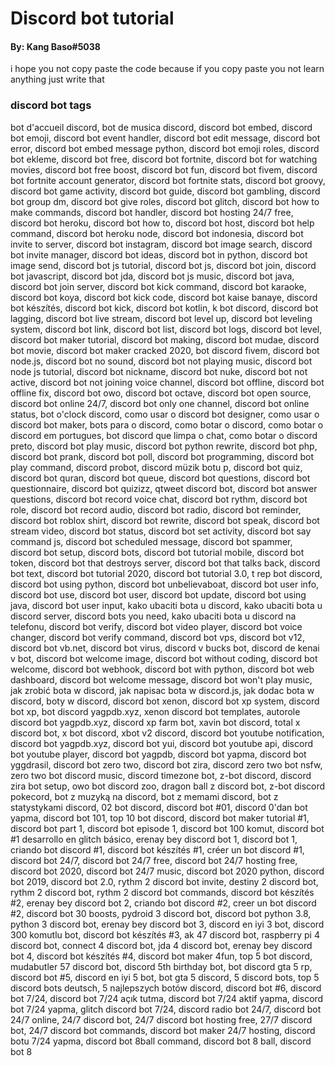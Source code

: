 # Discord bot tutorial
#### By: Kang Baso#5038
i hope you not copy paste the code
because if you copy paste you not learn
anything just write that
### discord bot tags
bot d'accueil discord,
bot de musica discord,
discord bot embed,
discord bot emoji,
discord bot event handler,
discord bot edit message,
discord bot error,
discord bot embed message python,
discord bot emoji roles,
discord bot ekleme,
discord bot free,
discord bot fortnite,
discord bot for watching movies,
discord bot free boost,
discord bot fun,
discord bot fivem,
discord bot fortnite account generator,
discord bot fortnite stats,
discord bot groovy,
discord bot game activity,
discord bot guide,
discord bot gambling,
discord bot group dm,
discord bot give roles,
discord bot glitch,
discord bot how to make commands,
discord bot handler,
discord bot hosting 24/7 free,
discord bot heroku,
discord bot how to,
discord bot host,
discord bot help command,
discord bot heroku node,
discord bot indonesia,
discord bot invite to server,
discord bot instagram,
discord bot image search,
discord bot invite manager,
discord bot ideas,
discord bot in python,
discord bot image send,
discord bot js tutorial,
discord bot js,
discord bot join,
discord bot javascript,
discord bot jda,
discord bot js music,
discord bot java,
discord bot join server,
discord bot kick command,
discord bot karaoke,
discord bot koya,
discord bot kick code,
discord bot kaise banaye,
discord bot készítés,
discord bot kick,
discord bot kotlin,
k bot discord,
discord bot lagging,
discord bot live stream,
discord bot level up,
discord bot leveling system,
discord bot link,
discord bot list,
discord bot logs,
discord bot level,
discord bot maker tutorial,
discord bot making,
discord bot mudae,
discord bot movie,
discord bot maker cracked 2020,
bot discord fivem,
discord bot node.js,
discord bot no sound,
discord bot not playing music,
discord bot node js tutorial,
discord bot nickname,
discord bot nuke,
discord bot not active,
discord bot not joining voice channel,
discord bot offline,
discord bot offline fix,
discord bot owo,
discord bot octave,
discord bot open source,
discord bot online 24/7,
discord bot only one channel,
discord bot online status,
bot o'clock discord,
como usar o discord bot designer,
como usar o discord bot maker,
bots para o discord,
como botar o discord,
como botar o discord em portugues,
bot discord que limpa o chat,
como botar o discord preto,
discord bot play music,
discord bot python rewrite,
discord bot php,
discord bot prank,
discord bot poll,
discord bot programming,
discord bot play command,
discord probot,
discord müzik botu p,
discord bot quiz,
discord bot quran,
discord bot queue,
discord bot questions,
discord bot questionnaire,
discord bot quizizz,
qtweet discord bot,
discord bot answer questions,
discord bot record voice chat,
discord bot rythm,
discord bot role,
discord bot record audio,
discord bot radio,
discord bot reminder,
discord bot roblox shirt,
discord bot rewrite,
discord bot speak,
discord bot stream video,
discord bot status,
discord bot set activity,
discord bot say command js,
discord bot scheduled message,
discord bot spammer,
discord bot setup,
discord bots,
discord bot tutorial mobile,
discord bot token,
discord bot that destroys server,
discord bot that talks back,
discord bot text,
discord bot tutorial 2020,
discord bot tutorial 3.0,
t rep bot discord,
discord bot using python,
discord bot unbelievaboat,
discord bot user info,
discord bot use,
discord bot user,
discord bot update,
discord bot using java,
discord bot user input,
kako ubaciti bota u discord,
kako ubaciti bota u discord server,
discord bots you need,
kako ubaciti bota u discord na telefonu,
discord bot verify,
discord bot video player,
discord bot voice changer,
discord bot verify command,
discord bot vps,
discord bot v12,
discord bot vb.net,
discord bot virus,
discord v bucks bot,
discord de kenai v bot,
discord bot welcome image,
discord bot without coding,
discord bot welcome,
discord bot webhook,
discord bot with python,
discord bot web dashboard,
discord bot welcome message,
discord bot won't play music,
jak zrobić bota w discord,
jak napisac bota w discord.js,
jak dodac bota w discord,
boty w discord,
discord bot xenon,
discord bot xp system,
discord bot xp,
bot discord yagpdb.xyz,
xenon discord bot templates,
autorole discord bot yagpdb.xyz,
discord xp farm bot,
xavin bot discord,
total x discord bot,
x bot discord,
xbot v2 discord,
discord bot youtube notification,
discord bot yagpdb.xyz,
discord bot yui,
discord bot youtube api,
discord bot youtube player,
discord bot yagpdb,
discord bot yapma,
discord bot yggdrasil,
discord bot zero two,
discord bot zira,
discord zero two bot nsfw,
zero two bot discord music,
discord timezone bot,
z-bot discord,
discord zira bot setup,
owo bot discord zoo,
dragon ball z discord bot,
z-bot discord pokecord,
bot z muzyką na discord,
bot z memami discord,
bot z statystykami discord,
02 bot discord,
discord bot #01,
discord 0'dan bot yapma,
discord bot 101,
top 10 bot discord,
discord bot maker tutorial #1,
discord bot part 1,
discord bot episode 1,
discord bot 100 komut,
discord bot #1 desarrollo en glitch básico,
erenay bey discord bot 1,
discord bot 1,
criando bot discord #1,
discord bot készítés #1,
créer un bot discord #1,
discord bot 24/7,
discord bot 24/7 free,
discord bot 24/7 hosting free,
discord bot 2020,
discord bot 24/7 music,
discord bot 2020 python,
discord bot 2019,
discord bot 2.0,
rythm 2 discord bot invite,
destiny 2 discord bot,
rythm 2 discord bot,
rythm 2 discord bot commands,
discord bot készítés #2,
erenay bey discord bot 2,
criando bot discord #2,
creer un bot discord #2,
discord bot 30 boosts,
pydroid 3 discord bot,
discord bot python 3.8,
python 3 discord bot,
erenay bey discord bot 3,
discord en iyi 3 bot,
discord 300 komutlu bot,
discord bot készítés #3,
ak 47 discord bot,
raspberry pi 4 discord bot,
connect 4 discord bot,
jda 4 discord bot,
erenay bey discord bot 4,
discord bot készítés #4,
discord bot maker 4fun,
top 5 bot discord,
mudabutler 57 discord bot,
discord 5th birthday bot,
bot discord gta 5 rp,
discord bot #5,
discord en iyi 5 bot,
bot gta 5 discord,
5 discord bots,
top 5 discord bots deutsch,
5 najlepszych botów discord,
discord bot #6,
discord bot 7/24,
discord bot 7/24 açık tutma,
discord bot 7/24 aktif yapma,
discord bot 7/24 yapma,
glitch discord bot 7/24,
discord radio bot 24/7,
discord bot 24/7 online,
24/7 discord bot,
24/7 discord bot hosting free,
27/7 discord bot,
24/7 discord bot commands,
discord bot maker 24/7 hosting,
discord botu 7/24 yapma,
discord bot 8ball command,
discord bot 8 ball,
discord bot 8